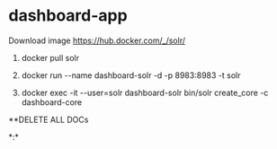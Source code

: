 # dashboard-app

Download image https://hub.docker.com/_/solr/

1. docker pull solr

2. docker run --name dashboard-solr -d -p 8983:8983 -t solr

3. docker exec -it --user=solr dashboard-solr bin/solr create_core -c dashboard-core


**DELETE ALL DOCs

<delete>
<query>*:*</query>
</delete>
